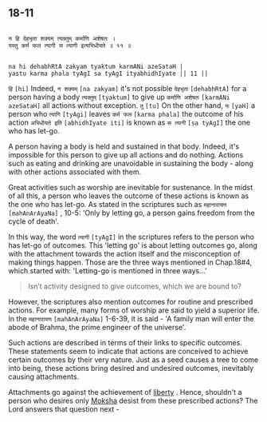 ## 18-11


```shloka-sa

न हि देहभृता शक्यम् त्यक्तुम् कर्माणि अशेषतः ।
यस्तु कर्म फल त्यागी स त्यागी इत्यभिधीयते ॥ ११ ॥

```
```shloka-sa-hk

na hi dehabhRtA zakyam tyaktum karmANi azeSataH |
yastu karma phala tyAgI sa tyAgI ityabhidhIyate || 11 ||

```
`हि` `[hi]` Indeed, `न शक्यम्` `[na zakyam]` it's not possible `देहभृता` `[dehabhRtA]` for a person having a body `त्यक्तुम्` `[tyaktum]` to give up `कर्माणि अशेषतः` `[karmANi azeSataH]` all actions without exception. `तु` `[tu]` On the other hand, `यः` `[yaH]` a person who `त्यागि` `[tyAgi]` leaves `कर्म फल` `[karma phala]` the outcome of his action `अभिधीयते इति` `[abhidhIyate iti]` is known as `स त्यागी` `[sa tyAgI]` the one who has let-go.

A person having a body is held and sustained in that body. Indeed, it's impossible for this person to give up all actions and do nothing. Actions such as eating and drinking are unavoidable in sustaining the body - along with other actions associated with them. 

Great activities such as worship are inevitable for sustenance. In the midst of all this, a person who leaves the outcome of these actions is known as the one who has let-go. As stated in the scriptures such as 
`महानारायण` `[mahAnArAyaNa]` , 10-5:
 'Only by letting go, a person gains freedom from the cycle of death'. 

In this way, the word 
`त्यागी` `[tyAgI]`
 in the scriptures refers to the person who has let-go of outcomes. This 'letting go' is about letting outcomes go, along with the attachment towards the action itself and the misconception of making things happen. Those are the three ways mentioned in Chap.18#4, which started with: 'Letting-go is mentioned in three ways...'



<a name='applnote_221'></a>
> Isn’t activity designed to give outcomes, which we are bound to?



However, the scriptures also mention outcomes for routine and prescribed actions. For example, many forms of worship are said to yield a superior life. In the 
`महानारायण` `[mahAnArAyaNa]`
 1-6-39, it is said - 'A family man will enter the abode of Brahma, the prime engineer of the universe'. 

Such actions are described in terms of their links to specific outcomes. These statements seem to indicate that actions are conceived to achieve certain outcomes by their very nature. Just as a seed causes a tree to come into being, these actions bring desired and undesired outcomes, inevitably causing attachments. 

Attachments go against the achievement of 
[liberty](Moksha)
. Hence, shouldn't a person who desires only 
[Moksha](Moksha)
 desist from these prescribed actions? The Lord answers that question next -


